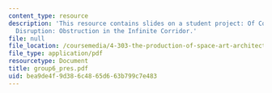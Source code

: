 ```yaml
---
content_type: resource
description: 'This resource contains slides on a student project: Of Cognizance and
  Disruption: Obstruction in the Infinite Corridor.'
file: null
file_location: /coursemedia/4-303-the-production-of-space-art-architecture-and-urbanism-in-dialogue-fall-2006/bea9de4f9d386c4865d663b799c7e483_group6_pres.pdf
file_type: application/pdf
resourcetype: Document
title: group6_pres.pdf
uid: bea9de4f-9d38-6c48-65d6-63b799c7e483
---
```

